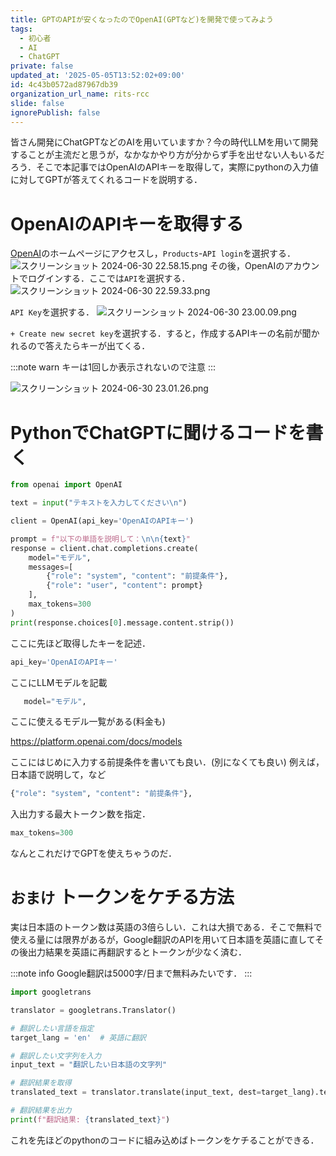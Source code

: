 ```yaml
---
title: GPTのAPIが安くなったのでOpenAI(GPTなど)を開発で使ってみよう
tags:
  - 初心者
  - AI
  - ChatGPT
private: false
updated_at: '2025-05-05T13:52:02+09:00'
id: 4c43b0572ad87967db39
organization_url_name: rits-rcc
slide: false
ignorePublish: false
---
```

皆さん開発にChatGPTなどのAIを用いていますか？今の時代LLMを用いて開発することが主流だと思うが，なかなかやり方が分からず手を出せない人もいるだろう．そこで本記事ではOpenAIのAPIキーを取得して，実際にpythonの入力値に対してGPTが答えてくれるコードを説明する．

# OpenAIのAPIキーを取得する
[OpenAI](https://openai.com/)のホームページにアクセスし，`Products`-`API login`を選択する．
![スクリーンショット 2024-06-30 22.58.15.png](https://qiita-image-store.s3.ap-northeast-1.amazonaws.com/0/3757442/b699f20a-8ca5-8171-9084-c9a5ded159e5.png)
その後，OpenAIのアカウントでログインする．ここでは`API`を選択する．
![スクリーンショット 2024-06-30 22.59.33.png](https://qiita-image-store.s3.ap-northeast-1.amazonaws.com/0/3757442/65394f23-bcdd-c1c5-8d1a-18752d386910.png)

`API Key`を選択する．
![スクリーンショット 2024-06-30 23.00.09.png](https://qiita-image-store.s3.ap-northeast-1.amazonaws.com/0/3757442/97c901d9-93b0-9eb3-818a-20006979f559.png)

`+ Create new secret key`を選択する．すると，作成するAPIキーの名前が聞かれるので答えたらキーが出てくる．

:::note warn
キーは1回しか表示されないので注意
:::

![スクリーンショット 2024-06-30 23.01.26.png](https://qiita-image-store.s3.ap-northeast-1.amazonaws.com/0/3757442/27058595-03f1-d612-ba5c-3a9e7d76ca81.png)

# PythonでChatGPTに聞けるコードを書く
```py
from openai import OpenAI

text = input("テキストを入力してください\n")

client = OpenAI(api_key='OpenAIのAPIキー')

prompt = f"以下の単語を説明して：\n\n{text}"
response = client.chat.completions.create(
    model="モデル",
    messages=[
        {"role": "system", "content": "前提条件"},
        {"role": "user", "content": prompt}
    ],
    max_tokens=300
)
print(response.choices[0].message.content.strip())
```
ここに先ほど取得したキーを記述．
```py
api_key='OpenAIのAPIキー'
```
ここにLLMモデルを記載
```py
   model="モデル",
```

ここに使えるモデル一覧がある(料金も)

https://platform.openai.com/docs/models

ここにはじめに入力する前提条件を書いても良い．(別になくても良い)
例えば，日本語で説明して，など
```py
{"role": "system", "content": "前提条件"},
```

入出力する最大トークン数を指定．
```py
max_tokens=300
```
なんとこれだけでGPTを使えちゃうのだ．

# `おまけ` トークンをケチる方法
実は日本語のトークン数は英語の3倍らしい．これは大損である．そこで無料で使える量には限界があるが，Google翻訳のAPIを用いて日本語を英語に直してその後出力結果を英語に再翻訳するとトークンが少なく済む．

:::note info
Google翻訳は5000字/日まで無料みたいです．
:::
```py
import googletrans

translator = googletrans.Translator()

# 翻訳したい言語を指定
target_lang = 'en'  # 英語に翻訳

# 翻訳したい文字列を入力
input_text = "翻訳したい日本語の文字列"

# 翻訳結果を取得
translated_text = translator.translate(input_text, dest=target_lang).text

# 翻訳結果を出力
print(f"翻訳結果: {translated_text}")
```
これを先ほどのpythonのコードに組み込めばトークンをケチることができる．
